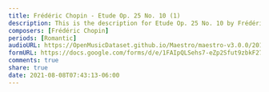 ```yaml
---
title: Frédéric Chopin - Etude Op. 25 No. 10 (1)
description: This is the description for Etude Op. 25 No. 10 by Frédéric Chopin
composers: [Frédéric Chopin]
periods: [Romantic]
audioURL: https://OpenMusicDataset.github.io/Maestro/maestro-v3.0.0/2013/ORIG-MIDI_02_7_7_13_Group__MID--AUDIO_18_R1_2013_wav--5.midi
formURL: https://docs.google.com/forms/d/e/1FAIpQLSehs7-eZp2Sfut9zbkF27ofObJWgT1a2rApOCKdd1BdIz4UJQ/viewform
comments: true
share: true
date: 2021-08-08T07:43:13-06:00
---
```

